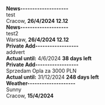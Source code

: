 <b>News--------------------</b><br>test<br>Cracow, <b>26/4/2024 12.12</b><br><b>News--------------------</b><br>test2<br>Warsaw, <b>26/4/2024 12.12</b><br><b>Private Add------------------</b><br>addvert<br><b>Actual until:</b> 4/6/2024 <b>38 days left</b><br><b>Private Add------------------</b><br>Sprzedam Opla za 3000 PLN<br><b>Actual until:</b> 31/12/2024 <b>248 days left</b><br><b>Weather--------------------</b><br>Sunny<br>Cracow, <b>15/4/2024</b><br>